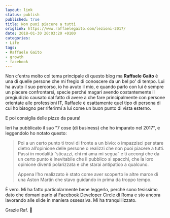 ```yaml
---
layout: link
status: publish
published: true
title: Non puoi piacere a tutti
origlink: https://www.raffaelegaito.com/lezioni-2017/
date: 2018-01-30 20:03:20 +0100
categories:
- Life
tags:
- Raffaele Gaito
- growth
- facebook
---
```


Non c'entra molto col tema principale di questo blog ma **Raffaele Gaito** è una di quelle persone che mi fregio di conoscere da un bel po' di tempo. Lui ha avuto il suo percorso, io ho avuto il mio, e quando parlo con lui è sempre un piacere confrontarsi, specie perché magari avendo costantemente il pregiudizio causato dal fatto di avere a che fare principalmente con persone orientate alle professioni IT, Raffaele è esattamente quel tipo di persona di cui ho bisogno per riferirmi a lui come un buon punto di vista esterno.

E poi consiglia delle pizze da paura!

Ieri ha pubblicato il suo "7 cose (di business) che ho imparato nel 2017", e leggendolo ho notato questo:

> Poi a un certo punto ti trovi di fronte a un bivio: o impazzisci per stare dietro all’opinione delle persone o realizzi che non puoi piacere a tutti. Passi in modalità “sticazzi, chi mi ama mi segua” e ti accorgi che da un certo punto è inevitabile che il pubblico si spacchi, che la loro opinione diventi polarizzata e che starai antipatico a qualcuno.
>
> Appena l’ho realizzato è stato come aver scoperto le altre marce di una Aston Martin che stavo guidando in prima da troppo tempo.

È vero. Mi ha fatto particolarmente bene leggerlo, perché sono tesissimo dato che domani parlo al [Facebook Developer Circle di Roma](https://www.facebook.com/events/800792820045571/) e sto ancora lavorando alle slide in maniera ossessiva. Mi ha tranquillizzato.

Grazie Raf. 🚀
